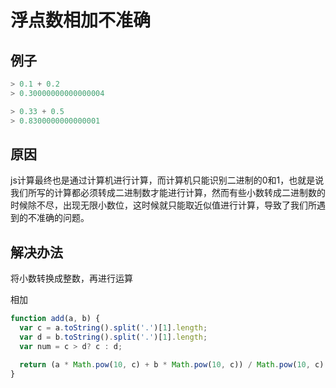 # 浮点数相加不准确

## 例子

```js
> 0.1 + 0.2
> 0.30000000000000004

> 0.33 + 0.5
> 0.8300000000000001
```

## 原因

js计算最终也是通过计算机进行计算，而计算机只能识别二进制的0和1，也就是说我们所写的计算都必须转成二进制数才能进行计算，然而有些小数转成二进制数的时候除不尽，出现无限小数位，这时候就只能取近似值进行计算，导致了我们所遇到的不准确的问题。

## 解决办法

将小数转换成整数，再进行运算

相加

```js
function add(a, b) {
  var c = a.toString().split('.')[1].length;
  var d = b.toString().split('.')[1].length;
  var num = c > d? c : d;

  return (a * Math.pow(10, c) + b * Math.pow(10, c)) / Math.pow(10, c)
}
```
